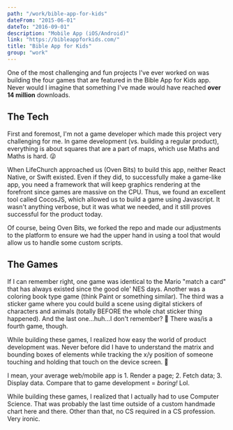 ```yaml
---
path: "/work/bible-app-for-kids"
dateFrom: "2015-06-01"
dateTo: "2016-09-01"
description: "Mobile App (iOS/Android)"
link: "https://bibleappforkids.com/"
title: "Bible App for Kids"
group: "work"
---
```


One of the most challenging and fun projects I've ever worked on was building the four games that are featured in the Bible App for Kids app. Never would I imagine that something I've made would have reached **over 14 million** downloads.

## The Tech
First and foremost, I'm not a game developer which made this project very challenging for me. In game development (vs. building a regular product), everything is about squares that are a part of maps, which use Maths and Maths is hard. 😜

When LifeChurch approached us (Oven Bits) to build this app, neither React Native, or Swift existed. Even if they did, to successfully make a game-like app, you need a framework that will keep graphics rendering at the forefront since games are massive on the CPU. Thus, we found an excellent tool called CocosJS, which allowed us to build a game using Javascript. It wasn't anything verbose, but it was what we needed, and it still proves successful for the product today.

Of course, being Oven Bits, we forked the repo and made our adjustments to the platform to ensure we had the upper hand in using a tool that would allow us to handle some custom scripts.

## The Games
If I can remember right, one game was identical to the Mario "match a card" that has always existed since the good ole' NES days. Another was a coloring book type game (think Paint or something similar). The third was a sticker game where you could build a scene using digital stickers of characters and animals (totally BEFORE the whole chat sticker thing happened). And the last one...huh...I don't remember? 🤔 There was/is a fourth game, though.

While building these games, I realized how easy the world of product development was. Never before did I have to understand the matrix and bounding boxes of elements while tracking the x/y position of someone touching and holding that touch on the device screen. 🤯

I mean, your average web/mobile app is 1. Render a page; 2. Fetch data; 3. Display data. Compare that to game development = *boring!* Lol.

While building these games, I realized that I actually had to use Computer Science. That was probably the last time outside of a custom handmade chart here and there. Other than that, no CS required in a CS profession. Very ironic.